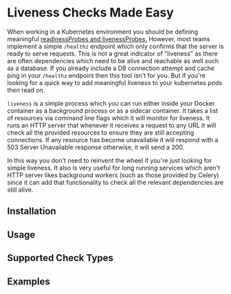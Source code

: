 # Liveness Checks Made Easy

When working in a Kubernetes environment you should be defining meaningful
[readinessProbes and livenessProbes.](https://kubernetes.io/docs/tasks/configure-pod-container/configure-liveness-readiness-startup-probes/)
However, most teams implement a simple `/healthz` endpoint which only confirms
that the server is ready to serve requests. This is not a great indicator of
"liveness" as there are often dependencies which need to be alive and reachable
as well such as a database. If you already include a DB connection attempt and
cache ping in your `/healthz` endpoint then this tool isn't for you. But if
you're looking for a quick way to add meaningful liveness to your kubernetes
pods then read on. 

`liveness` is a simple process which you can run either inside your Docker
container as a background process or as a sidecar container. It takes a list of
resources via command line flags which it will monitor for liveness. It runs an
HTTP server that whenever it receives a request to any URL it will check all the
provided resources to ensure they are still accepting connections. If any
resource has become unavailable it will respond with a 503 Server Unavailable
response otherwise, it will send a 200.

In this way you don't need to reinvent the wheel if you're just looking for
simple liveness. It also is very useful for long running services which aren't
HTTP server likes background workers (such as those provided by Celery) since it
can add that functionality to check all the relevant dependencies are still
alive.

## Installation

## Usage

## Supported Check Types

## Examples
